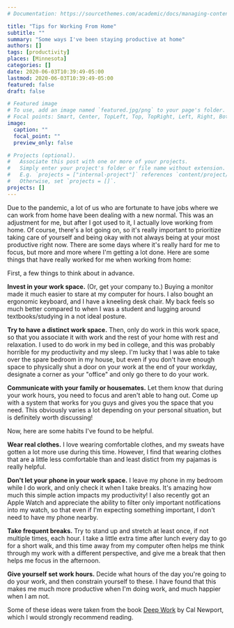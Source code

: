 ```yaml
---
# Documentation: https://sourcethemes.com/academic/docs/managing-content/

title: "Tips for Working From Home"
subtitle: ""
summary: "Some ways I've been staying productive at home"
authors: []
tags: [productivity]
places: [Minnesota]
categories: []
date: 2020-06-03T10:39:49-05:00
lastmod: 2020-06-03T10:39:49-05:00
featured: false
draft: false

# Featured image
# To use, add an image named `featured.jpg/png` to your page's folder.
# Focal points: Smart, Center, TopLeft, Top, TopRight, Left, Right, BottomLeft, Bottom, BottomRight.
image:
  caption: ""
  focal_point: ""
  preview_only: false

# Projects (optional).
#   Associate this post with one or more of your projects.
#   Simply enter your project's folder or file name without extension.
#   E.g. `projects = ["internal-project"]` references `content/project/deep-learning/index.md`.
#   Otherwise, set `projects = []`.
projects: []
---
```


Due to the pandemic, a lot of us who are fortunate to have jobs where we can work from home have been dealing with a new normal. This was an adjustment for me, but after I got used to it, I actually love working from home. Of course, there's a lot going on, so it's really important to prioritize taking care of yourself and being okay with not always being at your most productive right now. There are some days where it's really hard for me to focus, but more and more where I'm getting a lot done. Here are some things that have really worked for me when working from home:

First, a few things to think about in advance.

**Invest in your work space.** (Or, get your company to.) Buying a monitor made it much easier to stare at my computer for hours. I also bought an ergonomic keyboard, and I have a kneeling desk chair. My back feels so much better compared to when I was a student and lugging around textbooks/studying in a not ideal posture.

**Try to have a distinct work space.** Then, only do work in this work space, so that you associate it with work and the rest of your home with rest and relaxation. I used to do work in my bed in college, and this was probably horrible for my productivity and my sleep. I'm lucky that I was able to take over the spare bedroom in my house, but even if you don't have enough space to physically shut a door on your work at the end of your workday, designate a corner as your "office" and only go there to do your work.

**Communicate with your family or housemates.** Let them know that during your work hours, you need to focus and aren't able to hang out. Come up with a system that works for you guys and gives you the space that you need. This obviously varies a lot depending on your personal situation, but is definitely worth discussing!

Now, here are some habits I've found to be helpful.

**Wear real clothes.** I love wearing comfortable clothes, and my sweats have gotten a lot more use during this time. However, I find that wearing clothes that are a little less comfortable than and least distict from my pajamas is really helpful.

**Don't let your phone in your work space.** I leave my phone in my bedroom while I do work, and only check it when I take breaks. It's amazing how much this simple action impacts my productivity! I also recently got an Apple Watch and appreciate the ability to filter only important notifications into my watch, so that even if I'm expecting something important, I don't need to have my phone nearby.

**Take frequent breaks.** Try to stand up and stretch at least once, if not multiple times, each hour. I take a little extra time after lunch every day to go for a short walk, and this time away from my computer often helps me think through my work with a different perspective, and give me a break that then helps me focus in the afternoon.

**Give yourself set work hours.** Decide what hours of the day you're going to do your work, and then constrain yourself to these. I have found that this makes me much more productive when I'm doing work, and much happier when I am not.

Some of these ideas were taken from the book [Deep Work](https://www.calnewport.com/books/deep-work/) by Cal Newport, which I would strongly recommend reading.